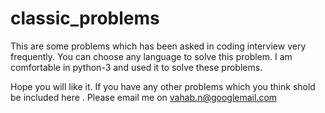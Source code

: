 # classic_problems
This are some problems which has been asked in coding interview very frequently. You can choose any language to solve this problem. I am comfortable in python-3 and used it to solve these problems.

Hope you will like it. If you have any other problems which you think shold be included here . Please email me on vahab.n@googlemail.com
